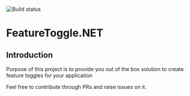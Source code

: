 ![Build status](https://ci.appveyor.com/api/projects/status//srini85/featuretoggle-net?branch=master&svg=true)
# FeatureToggle.NET

## Introduction

Purpose of this project is to provide you out of the box solution to create feature toggles for your application

Feel free to contribute through PRs and raise issues on it. 
